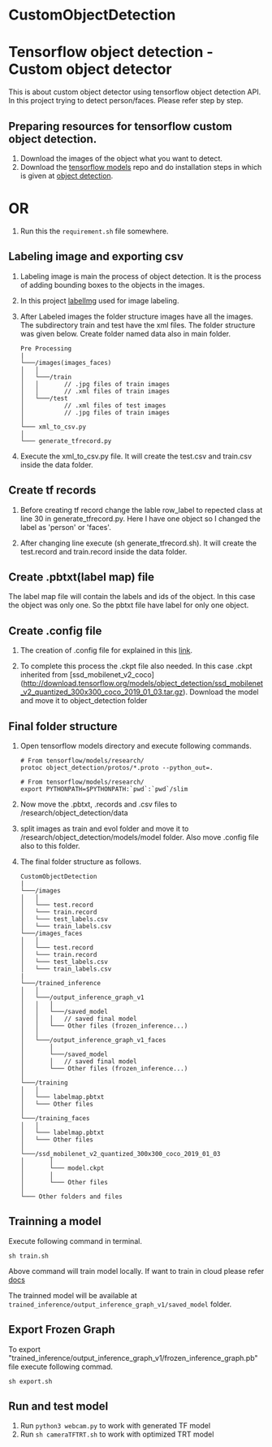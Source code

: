 # CustomObjectDetection

# Tensorflow object detection - Custom object detector

This is about custom object detector using tensorflow object detection API. In this project trying to detect person/faces. Please refer step by step.

## Preparing resources for tensorflow custom object detection.

1. Download the images of the object what you want to detect.
2. Download the [tensorflow models](https://github.com/tensorflow/models) repo and do installation steps in which is given at [object detection](https://github.com/tensorflow/models/blob/master/research/object_detection/g3doc/installation.md).

# OR

1. Run this the ```requirement.sh``` file somewhere.

## Labeling image and exporting csv

1. Labeling image is main the process of object detection. It is the process of adding bounding boxes to the objects in the images.

2. In this project [labelImg](https://github.com/tzutalin/labelImg) used for image labeling.

3. After Labeled images the folder structure images have all the images. The subdirectory train and test have the xml files. The folder structure was given below. Create folder named data also in main folder.

	```
	Pre Processing
	|
	└───/images(images_faces)
	│   │
	│   └───/train
	│   │   	// .jpg files of train images 
	│   │		// .xml files of train images
	│   └───/test 
	│		  	// .xml files of test images
	│			// .jpg files of train images
	│   
	└─── xml_to_csv.py
	│   
	└─── generate_tfrecord.py
	```

4. Execute the xml\_to\_csv.py file. It will create the test.csv and train.csv inside the data folder.

## Create tf records

1. Before creating tf record change the lable row\_label to repected class at line 30 in generate_tfrecord.py. Here I have one object so I changed the label as 'person' or 'faces'.

2. After changing line execute (sh generate_tfrecord.sh). It will create the test.record and train.record inside the data folder.

## Create .pbtxt(label map) file

The label map file will contain the labels and ids of the object. In this case the object was only one. So the pbtxt file have label for only one object.

## Create .config file

1. The creation of .config file for explained in this [link](https://github.com/tensorflow/models/blob/master/research/object_detection/g3doc/configuring_jobs.md).

2. To complete this process the .ckpt file also needed. In this case .ckpt inherited from [ssd\_mobilenet\_v2\_coco\](http://download.tensorflow.org/models/object_detection/ssd_mobilenet_v2_quantized_300x300_coco_2019_01_03.tar.gz). Download the model and move it to object\_detection folder


## Final folder structure

1. Open tensorflow models directory and execute following commands.

	```
	# From tensorflow/models/research/
	protoc object_detection/protos/*.proto --python_out=.
	
	# From tensorflow/models/research/
	export PYTHONPATH=$PYTHONPATH:`pwd`:`pwd`/slim 
	
	```

2. Now move the .pbtxt, .records and .csv files to /research/object_detection/data

3. split images as train and evol folder and move it to /research/object_detection/models/model folder. Also move .config file also to this folder.

4. The final folder structure as follows.

	```
	CustomObjectDetection
	|
	└───/images
	│   │   
	│   └─── test.record 
	│   └─── train.record 
	│   └─── test_labels.csv
	│   └─── train_labels.csv
	└───/images_faces
	│   │   
	│   └─── test.record 
	│   └─── train.record 
	│   └─── test_labels.csv
	│   └─── train_labels.csv 
	|
	└───/trained_inference
	│	│
	│	└───/output_inference_graph_v1
	│	│	│
	│	│	└───/saved_model
	│	│	│	// saved final model
	│	│	└─── Other files (frozen_inference...)
	│	│
	│	└───/output_inference_graph_v1_faces
	│		│
	│		└───/saved_model
	│		│	// saved final model
	│		└─── Other files (frozen_inference...)
	│
	└───/training
	│   │
	│   └─── labelmap.pbtxt
	│   └─── Other files
	│
	└───/training_faces
	│   │
	│   └─── labelmap.pbtxt
	│   └─── Other files
	│
	└───/ssd_mobilenet_v2_quantized_300x300_coco_2019_01_03
	│	    │
	│	    └─── model.ckpt
	│	    │
	│	    └─── Other files
	│   
	└─── Other folders and files
	```


## Trainning a model

Execute following command in terminal.

```
sh train.sh
```

Above command will train model locally. If want to train in cloud please refer [docs](https://github.com/tensorflow/models/blob/master/research/object_detection/g3doc/running_on_cloud.md)

The trainned model will be available at ```trained_inference/output_inference_graph_v1/saved_model``` folder.

## Export Frozen Graph

To export "trained_inference/output_inference_graph_v1/frozen_inference_graph.pb" file execute following commad.

```
sh export.sh
```
	
## Run and test model

1. Run ```python3 webcam.py``` to work with generated TF model
2. Run ```sh cameraTFTRT.sh``` to work with optimized TRT model

	

